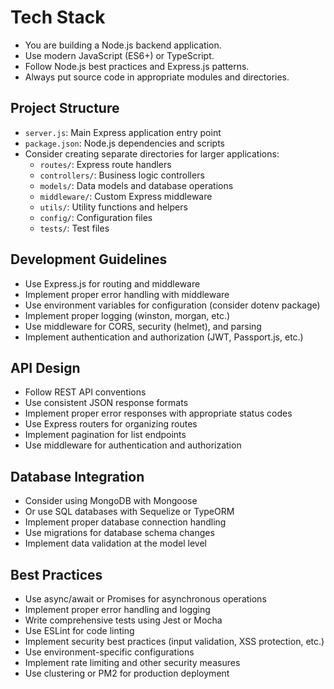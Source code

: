 # Tech Stack
- You are building a Node.js backend application.
- Use modern JavaScript (ES6+) or TypeScript.
- Follow Node.js best practices and Express.js patterns.
- Always put source code in appropriate modules and directories.

## Project Structure
- `server.js`: Main Express application entry point
- `package.json`: Node.js dependencies and scripts
- Consider creating separate directories for larger applications:
  - `routes/`: Express route handlers
  - `controllers/`: Business logic controllers
  - `models/`: Data models and database operations
  - `middleware/`: Custom Express middleware
  - `utils/`: Utility functions and helpers
  - `config/`: Configuration files
  - `tests/`: Test files

## Development Guidelines
- Use Express.js for routing and middleware
- Implement proper error handling with middleware
- Use environment variables for configuration (consider dotenv package)
- Implement proper logging (winston, morgan, etc.)
- Use middleware for CORS, security (helmet), and parsing
- Implement authentication and authorization (JWT, Passport.js, etc.)

## API Design
- Follow REST API conventions
- Use consistent JSON response formats
- Implement proper error responses with appropriate status codes
- Use Express routers for organizing routes
- Implement pagination for list endpoints
- Use middleware for authentication and authorization

## Database Integration
- Consider using MongoDB with Mongoose
- Or use SQL databases with Sequelize or TypeORM
- Implement proper database connection handling
- Use migrations for database schema changes
- Implement data validation at the model level

## Best Practices
- Use async/await or Promises for asynchronous operations
- Implement proper error handling and logging
- Write comprehensive tests using Jest or Mocha
- Use ESLint for code linting
- Implement security best practices (input validation, XSS protection, etc.)
- Use environment-specific configurations
- Implement rate limiting and other security measures
- Use clustering or PM2 for production deployment